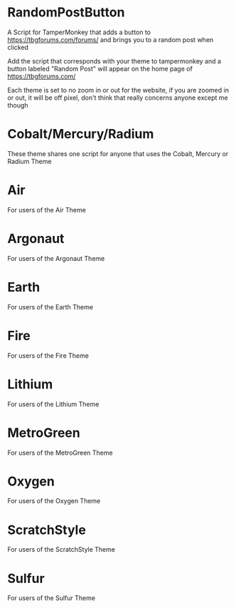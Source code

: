 # RandomPostButton
A Script for TamperMonkey that adds a button to https://tbgforums.com/forums/ and brings you to a random post when clicked

Add the script that corresponds with your theme to tampermonkey and a button labeled "Random Post" will appear on the home page of https://tbgforums.com/

Each theme is set to no zoom in or out for the website, if you are zoomed in or out, it will be off pixel, don't think that really concerns anyone except me though

# Cobalt/Mercury/Radium
These theme shares one script for anyone that uses the Cobalt, Mercury or Radium Theme

# Air
For users of the Air Theme

# Argonaut
For users of the Argonaut Theme

# Earth
For users of the Earth Theme

# Fire
For users of the Fire Theme

# Lithium
For users of the Lithium Theme

# MetroGreen
For users of the MetroGreen Theme

# Oxygen
For users of the Oxygen Theme

# ScratchStyle
For users of the ScratchStyle Theme

# Sulfur
For users of the Sulfur Theme
